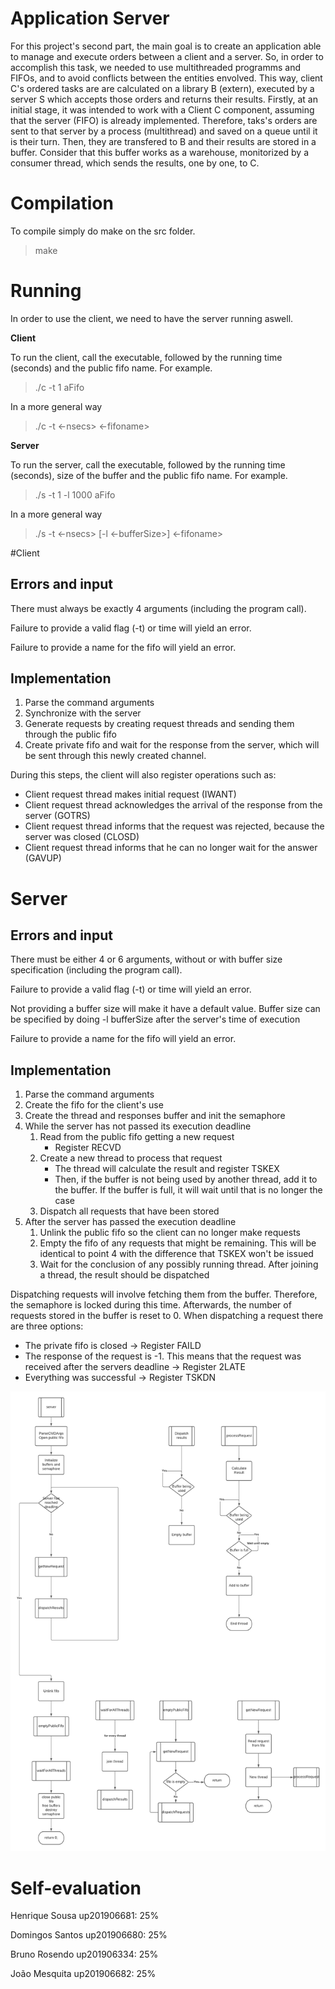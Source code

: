 # **Application Server**

For this project's second part, the main goal is to create an application able to manage and execute orders between a client and a server. 
So, in order to accomplish this task, we needed to use multithreaded programms and FIFOs, and to avoid conflicts between the entities envolved.
This way, client C's ordered tasks are are calculated on a library B (extern), executed by a server S which accepts those orders and returns their results.
Firstly, at an initial stage, it was intended to work with a Client C component, assuming that the server (FIFO) is already implemented. Therefore, taks's orders are sent to that server by a process (multithread) and saved on a queue until it is their turn. Then, they are transfered to B and their results are stored in a buffer. Consider that this buffer works as a warehouse, monitorized by a consumer thread, which sends the results, one by one, to C.

# **Compilation**

To compile simply do make on the src folder.
> make
 
# **Running**

In order to use the client, we need to have the server running aswell.

**Client**

To run the client, call the executable, followed by the running time (seconds) and the public fifo name.
For example.
> ./c -t 1 aFifo

In a more general way

> ./c -t <-nsecs> <-fifoname>
 
**Server**
 
To run the server, call the executable, followed by the running time (seconds), size of the buffer and the public fifo name.
For example.
> ./s -t 1 -l 1000 aFifo

In a more general way

> ./s -t <-nsecs> [-l <-bufferSize>] <-fifoname>
    
#Client 

## **Errors and input**

There must always be exactly 4 arguments (including the program call).

Failure to provide a valid flag (-t) or time will yield an error.

Failure to provide a name for the fifo will yield an error.
  
## **Implementation**
  
1. Parse the command arguments
2. Synchronize with the server
3. Generate requests by creating request threads and sending them through the public fifo
4. Create private fifo and wait for the response from the server, which will be sent through this newly created channel.

During this steps, the client will also register operations such as:
* Client request thread makes initial request (IWANT)
* Client request thread acknowledges the arrival of the response from the server (GOTRS)
* Client request thread informs that the request was rejected, because the server was closed (CLOSD)
* Client request thread informs that he can no longer wait for the answer (GAVUP)

# **Server**

## **Errors and input**

There must be either 4 or 6 arguments, without or with buffer size specification (including the program call).

Failure to provide a valid flag (-t) or time will yield an error.

Not providing a buffer size will make it have a default value.
Buffer size can be specified by doing -l bufferSize after the server's time of execution

Failure to provide a name for the fifo will yield an error.

## **Implementation**

1. Parse the command arguments
2. Create the fifo for the client's use
3. Create the thread and responses buffer and init the semaphore
4. While the server has not passed its execution deadline
    1. Read from the public fifo getting a new request
       + Register RECVD
    2. Create a new thread to process that request
        + The thread will calculate the result and register TSKEX
        + Then, if the buffer is not being used by another thread, add it to the buffer. If the buffer is full, it will wait until that is no longer the case
    3. Dispatch all requests that have been stored
5. After the server has passed the execution deadline
    1. Unlink the public fifo so the client can no longer make requests
    2. Empty the fifo of any requests that might be remaining. This will be identical to point 4 with the difference that TSKEX won't be issued
    3. Wait for the conclusion of any possibly running thread. After joining a thread, the result should be dispatched 
   
Dispatching requests will involve fetching them from the buffer. Therefore, the semaphore is locked during this time.
Afterwards, the number of requests stored in the buffer is reset to 0.
When dispatching a request there are three options:
+ The private fifo is closed -> Register FAILD
+ The response of the request is -1. This means that the request was received after the servers deadline -> Register 2LATE
+ Everything was successful -> Register TSKDN

![Flowchart of server](./SOPE_flowChart.png "Flowchart of server")

 # **Self-evaluation**
  
Henrique Sousa up201906681: 25%

Domingos Santos up201906680: 25%

Bruno Rosendo up201906334: 25%

João Mesquita up201906682: 25%
